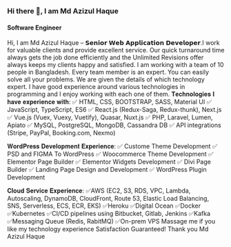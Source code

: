 ### Hi there 👋, I am Md Azizul Haque
#### Software Engineer
Hi, I am Md Azizul Haque – 𝗦𝗲𝗻𝗶𝗼𝗿 𝗪𝗲𝗯 𝗔𝗽𝗽𝗹𝗶𝗰𝗮𝘁𝗶𝗼𝗻 𝗗𝗲𝘃𝗲𝗹𝗼𝗽𝗲𝗿.I work for valuable clients and provide excellent service. Our quick turnaround time always gets the job done efficiently and the Unlimited Revisions offer always keeps my clients happy and satisfied. I am working with a team of 10 people in Bangladesh. Every team member is an expert. You can easily solve all your problems.
We are given the details of which technology expert. I have good experience around various technologies in programming and I enjoy working with each one of them.
𝐓𝐞𝐜𝐡𝐧𝐨𝐥𝐨𝐠𝐢𝐞𝐬 𝐈 𝐡𝐚𝐯𝐞 𝐞𝐱𝐩𝐞𝐫𝐢𝐞𝐧𝐜𝐞 𝐰𝐢𝐭𝐡:
✅ HTML, CSS, BOOTSTRAP, SASS, Material UI
✅ JavaScript, TypeScript, ES6
✅ React.js (Redux-Saga, Redux-thunk), Next.js
✅ Vue.js (Vuex, Vuexy, Vuetify), Quasar, Nuxt.js
✅ PHP, Laravel, Lumen, Apiato
✅ MySQL, PostgreSQL, MongoDB, Cassandra DB
✅ API integrations (Stripe, PayPal, Booking.com, Nexmo)

𝐖𝐨𝐫𝐝𝐏𝐫𝐞𝐬𝐬 𝐃𝐞𝐯𝐞𝐥𝐨𝐩𝐦𝐞𝐧𝐭 𝐄𝐱𝐩𝐞𝐫𝐢𝐞𝐧𝐜𝐞:
✅ Custome Theme Development
✅ PSD and FIGMA To WordPress
✅ Woocommerce Theme Development
✅ Elementor Page Builder
✅ Elementor Widgets Development
✅ Divi Page Builder
✅ Landing Page Design and Development
✅ WordPress Plugin Development

𝐂𝐥𝐨𝐮𝐝 𝐒𝐞𝐫𝐯𝐢𝐜𝐞 𝐄𝐱𝐩𝐞𝐫𝐢𝐞𝐧𝐜𝐞:
✅AWS (EC2, S3, RDS, VPC, Lambda, Autoscaling, DynamoDB, CloudFront, Route 53, Elastic Load Balancing, SNS, Serverless, ECS, ECR, EKS)
✅Heroku
✅Digital Ocean
✅Docker
✅Kubernetes
✅CI/CD pipelines using Bitbucket, Gitlab, Jenkins
✅Kafka
✅Messaging Queue (Redis, RabitMQ)
✅On-prem VPS
Massage me if you like my technology experience
Satisfaction Guaranteed!
Thank you
Md Azizul Haque
